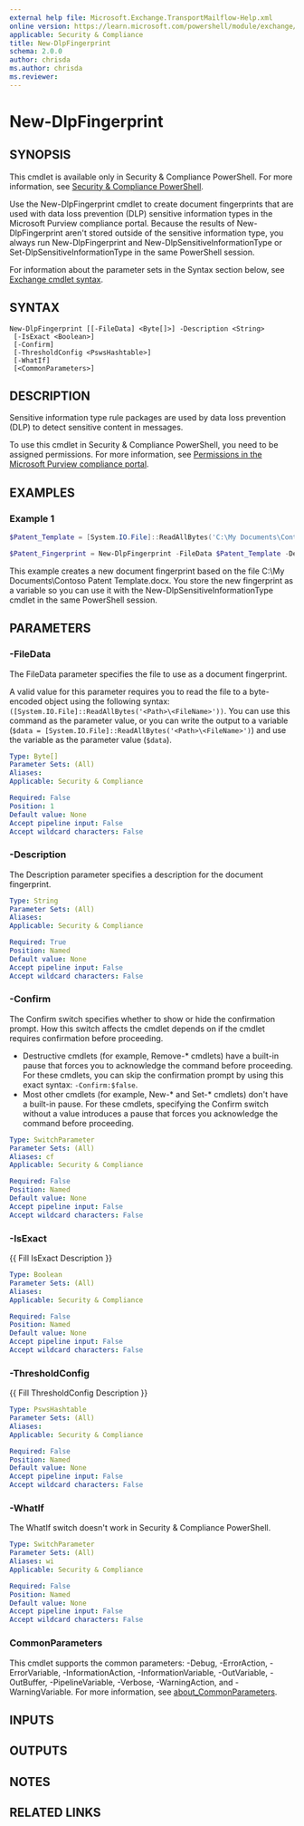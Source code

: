 ```yaml
---
external help file: Microsoft.Exchange.TransportMailflow-Help.xml
online version: https://learn.microsoft.com/powershell/module/exchange/new-dlpfingerprint
applicable: Security & Compliance
title: New-DlpFingerprint
schema: 2.0.0
author: chrisda
ms.author: chrisda
ms.reviewer:
---
```


# New-DlpFingerprint

## SYNOPSIS
This cmdlet is available only in Security & Compliance PowerShell. For more information, see [Security & Compliance PowerShell](https://learn.microsoft.com/powershell/exchange/scc-powershell).

Use the New-DlpFingerprint cmdlet to create document fingerprints that are used with data loss prevention (DLP) sensitive information types in the Microsoft Purview compliance portal. Because the results of New-DlpFingerprint aren't stored outside of the sensitive information type, you always run New-DlpFingerprint and New-DlpSensitiveInformationType or Set-DlpSensitiveInformationType in the same PowerShell session.

For information about the parameter sets in the Syntax section below, see [Exchange cmdlet syntax](https://learn.microsoft.com/powershell/exchange/exchange-cmdlet-syntax).

## SYNTAX

```
New-DlpFingerprint [[-FileData] <Byte[]>] -Description <String>
 [-IsExact <Boolean>]
 [-Confirm]
 [-ThresholdConfig <PswsHashtable>]
 [-WhatIf]
 [<CommonParameters>]
```

## DESCRIPTION
Sensitive information type rule packages are used by data loss prevention (DLP) to detect sensitive content in messages.

To use this cmdlet in Security & Compliance PowerShell, you need to be assigned permissions. For more information, see [Permissions in the Microsoft Purview compliance portal](https://learn.microsoft.com/microsoft-365/compliance/microsoft-365-compliance-center-permissions).

## EXAMPLES

### Example 1
```powershell
$Patent_Template = [System.IO.File]::ReadAllBytes('C:\My Documents\Contoso Patent Template.docx)'

$Patent_Fingerprint = New-DlpFingerprint -FileData $Patent_Template -Description "Contoso Patent Template"
```

This example creates a new document fingerprint based on the file C:\\My Documents\\Contoso Patent Template.docx. You store the new fingerprint as a variable so you can use it with the New-DlpSensitiveInformationType cmdlet in the same PowerShell session.

## PARAMETERS

### -FileData
The FileData parameter specifies the file to use as a document fingerprint.

A valid value for this parameter requires you to read the file to a byte-encoded object using the following syntax: `([System.IO.File]::ReadAllBytes('<Path>\<FileName>'))`. You can use this command as the parameter value, or you can write the output to a variable (`$data = [System.IO.File]::ReadAllBytes('<Path>\<FileName>')`) and use the variable as the parameter value (`$data`).

```yaml
Type: Byte[]
Parameter Sets: (All)
Aliases:
Applicable: Security & Compliance

Required: False
Position: 1
Default value: None
Accept pipeline input: False
Accept wildcard characters: False
```

### -Description
The Description parameter specifies a description for the document fingerprint.

```yaml
Type: String
Parameter Sets: (All)
Aliases:
Applicable: Security & Compliance

Required: True
Position: Named
Default value: None
Accept pipeline input: False
Accept wildcard characters: False
```

### -Confirm
The Confirm switch specifies whether to show or hide the confirmation prompt. How this switch affects the cmdlet depends on if the cmdlet requires confirmation before proceeding.

- Destructive cmdlets (for example, Remove-\* cmdlets) have a built-in pause that forces you to acknowledge the command before proceeding. For these cmdlets, you can skip the confirmation prompt by using this exact syntax: `-Confirm:$false`.
- Most other cmdlets (for example, New-\* and Set-\* cmdlets) don't have a built-in pause. For these cmdlets, specifying the Confirm switch without a value introduces a pause that forces you acknowledge the command before proceeding.

```yaml
Type: SwitchParameter
Parameter Sets: (All)
Aliases: cf
Applicable: Security & Compliance

Required: False
Position: Named
Default value: None
Accept pipeline input: False
Accept wildcard characters: False
```

### -IsExact
{{ Fill IsExact Description }}

```yaml
Type: Boolean
Parameter Sets: (All)
Aliases:
Applicable: Security & Compliance

Required: False
Position: Named
Default value: None
Accept pipeline input: False
Accept wildcard characters: False
```

### -ThresholdConfig
{{ Fill ThresholdConfig Description }}

```yaml
Type: PswsHashtable
Parameter Sets: (All)
Aliases:
Applicable: Security & Compliance

Required: False
Position: Named
Default value: None
Accept pipeline input: False
Accept wildcard characters: False
```

### -WhatIf
The WhatIf switch doesn't work in Security & Compliance PowerShell.

```yaml
Type: SwitchParameter
Parameter Sets: (All)
Aliases: wi
Applicable: Security & Compliance

Required: False
Position: Named
Default value: None
Accept pipeline input: False
Accept wildcard characters: False
```

### CommonParameters
This cmdlet supports the common parameters: -Debug, -ErrorAction, -ErrorVariable, -InformationAction, -InformationVariable, -OutVariable, -OutBuffer, -PipelineVariable, -Verbose, -WarningAction, and -WarningVariable. For more information, see [about_CommonParameters](https://go.microsoft.com/fwlink/p/?LinkID=113216).

## INPUTS

## OUTPUTS

## NOTES

## RELATED LINKS

